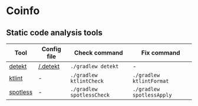 # Coinfo

## Static code analysis tools

| Tool                                                           | Config file                                                                                              | Check command                     | Fix command |
|----------------------------------------------------------------|----------------------------------------------------------------------------------------------------------|-----------------------------------|-----------------------------|
| [detekt](https://github.com/arturbosch/detekt)                 | [/.detekt](https://github.com/ChamichApps/Coinfo/blob/master/.detekt/)                                   | `./gradlew detekt`                | -                           |
| [ktlint](https://github.com/pinterest/ktlint)                  | -                                                                                                        | `./gradlew ktlintCheck`           | `./gradlew ktlintFormat`    |
| [spotless](https://github.com/diffplug/spotless)               | -                                                                                                        | `./gradlew spotlessCheck`         | `./gradlew spotlessApply`   |
